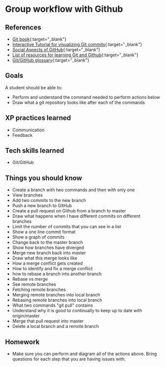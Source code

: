 # Group workflow with Github

## References
* [Git book](http://git-scm.com/book/){:target="_blank"}
* [Interactive Tutorial for visualizing Git commits](http://pcottle.github.io/learnGitBranching/){:target="_blank"}
* [Social Aspects of GitHub](https://help.github.com/articles/be-social){:target="_blank"}
* [List of resources for learning Git and Github](https://help.github.com/articles/what-are-other-good-resources-for-learning-git-and-github){:target="_blank"}
* [Git/GitHub glossary](https://help.github.com/articles/github-glossary){:target="_blank"}

## Goals

A student should be able to:

* Perform and understand the command needed to perform actions below
* Draw what a git repository looks like after each of the commands

## XP practices learned

* Communication
* Feedback

## Tech skills learned

* Git/GitHub

## Things you should know

* Create a branch with two commands and then with only one
* View branches
* Add two commits to the new branch
* Push a new branch to GitHub
* Create a pull request on Github from a branch to master
* Draw what happens when I have different commits on different branches
* Limit the number of commits that you can see in a list
* Show a one line commit format
* Show a graph of commits
* Change back to the master branch
* Show how branches have diverged
* Merge new branch back into master
* Draw what this merge looks like
* How a merge conflict gets created
* How to identify and fix a merge conflict
* how to rebase a branch into another branch
* Rebase vs merge
* See remote branches
* Fetching remote branches
* Merging remote branches into local branch
* Rebasing remote branches into local branch
* What two commands "git pull" contains
* Understand why it is good to continually to keep up to date with origin/master
* Merge that pull request into master
* Delete a local branch and a remote branch

## Homework

* Make sure you can perform and diagram all of the actions above. Bring questions for
each step that you are having issues with.
